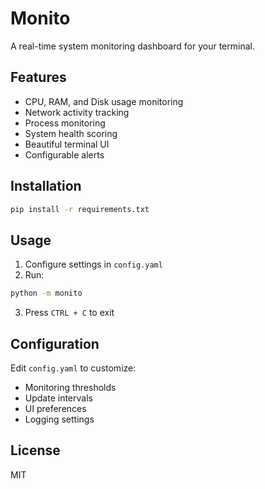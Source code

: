# Monito

A real-time system monitoring dashboard for your terminal.

## Features

- CPU, RAM, and Disk usage monitoring
- Network activity tracking
- Process monitoring
- System health scoring
- Beautiful terminal UI
- Configurable alerts

## Installation

```bash
pip install -r requirements.txt
```

## Usage

1. Configure settings in `config.yaml`
2. Run:
```bash
python -m monito
```
3. Press `CTRL + C` to exit

## Configuration

Edit `config.yaml` to customize:
- Monitoring thresholds
- Update intervals
- UI preferences
- Logging settings

## License

MIT
